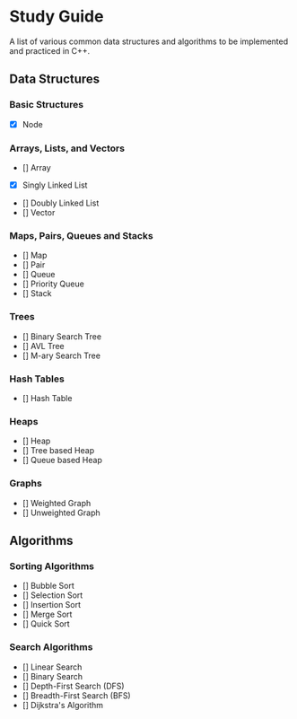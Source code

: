 # Study Guide
A list of various common data structures and algorithms to be implemented and practiced in C++.

## Data Structures
### Basic Structures
- [x] Node

### Arrays, Lists, and Vectors
- [] Array
- [x] Singly Linked List
- [] Doubly Linked List
- [] Vector

### Maps, Pairs, Queues and Stacks
- [] Map
- [] Pair
- [] Queue
- [] Priority Queue
- [] Stack

### Trees
- [] Binary Search Tree
- [] AVL Tree
- [] M-ary Search Tree

### Hash Tables
- [] Hash Table

### Heaps
- [] Heap
- [] Tree based Heap
- [] Queue based Heap

### Graphs
- [] Weighted Graph
- [] Unweighted Graph

## Algorithms
### Sorting Algorithms
- [] Bubble Sort
- [] Selection Sort
- [] Insertion Sort
- [] Merge Sort
- [] Quick Sort

### Search Algorithms
- [] Linear Search
- [] Binary Search
- [] Depth-First Search (DFS)
- [] Breadth-First Search (BFS)
- [] Dijkstra's Algorithm
